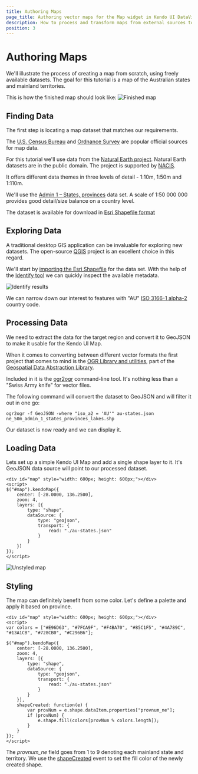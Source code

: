 ```yaml
---
title: Authoring Maps
page_title: Authoring vector maps for the Map widget in Kendo UI DataViz
description: How to process and transform maps from external sources to use with the Map widget.
position: 3
---
```


# Authoring Maps

We'll illustrate the process of creating a map from scratch, using freely available datasets.
The goal for this tutorial is a map of the Australian states and mainland territories.

This is how the finished map should look like:
![Finished map](/dataviz/map/images/map-au.png)

## Finding Data

The first step is locating a map dataset that matches our requirements.

The [U.S. Census Bureau](http://www.census.gov) and [Ordnance Survey](http://www.ordnancesurvey.co.uk/)
are popular official sources for map data.

For this tutorial we'll use data from the [Natural Earth project](http://www.naturalearthdata.com/).
Natural Earth datasets are in the public domain. The project is supported by [NACIS](http://nacis.org/).

It offers different data themes in three levels of detail - 1:10m, 1:50m and 1:110m.

We'll use the [Admin 1 – States, provinces](http://www.naturalearthdata.com/downloads/50m-cultural-vectors)
data set. A scale of 1:50 000 000 provides good detail/size balance on a country level.

The dataset is available for download in
[Esri Shapefile format](http://www.naturalearthdata.com/http//www.naturalearthdata.com/download/50m/cultural/ne_50m_admin_1_states_provinces_lakes.zip)

## Exploring Data

A traditional desktop GIS application can be invaluable for exploring new datasets.
The open-source [QGIS](http://www.qgis.org/en/site/) project is an excellent choice in this regard.

We'll start by [importing the Esri Shapefile](http://www.qgis.org/en/docs/user_manual/working_with_vector/supported_data.html#esri-shapefiles) for the data set.
With the help of the [Identify tool](http://www.qgis.org/en/docs/user_manual/introduction/general_tools.html#identify) we can quickly inspect the available metadata.

![Identify results](/dataviz/map/images/map-qgis-identify.png)

We can narrow down our interest to features with "AU" [ISO 3166-1 alpha-2](http://en.wikipedia.org/wiki/ISO_3166-1_alpha-2) country code.

## Processing Data

We need to extract the data for the target region and convert it to GeoJSON to make it usable for the Kendo UI Map.

When it comes to converting between different vector formats the first project that comes to mind is the
[OGR Library and utilities](http://www.gdal.org/ogr/index.html), part of the [Geospatial Data Abstraction Library](http://www.gdal.org/).

Included in it is the [ogr2ogr](http://www.gdal.org/ogr2ogr.html) command-line tool.
It's nothing less than a "Swiss Army knife" for vector files.

The following command will convert the dataset to GeoJSON and will filter it out in one go:

    ogr2ogr -f GeoJSON -where "iso_a2 = 'AU'" au-states.json ne_50m_admin_1_states_provinces_lakes.shp

Our dataset is now ready and we can display it.

## Loading Data

Lets set up a simple Kendo UI Map and add a single shape layer to it.
It's GeoJSON data source will point to our processed dataset.

    <div id="map" style="width: 600px; height: 600px;"></div>
    <script>
    $("#map").kendoMap({
        center: [-28.0000, 136.2500],
        zoom: 4,
        layers: [{
            type: "shape",
            dataSource: {
                type: "geojson",
                transport: {
                    read: "./au-states.json"
                }
            }
        }]
    });
    </script>

![Unstyled map](/dataviz/map/images/map-au-base.png)

## Styling

The map can definitely benefit from some color. Let's define a palette and apply it based on province.

    <div id="map" style="width: 600px; height: 600px;"></div>
    <script>
    var colors = ["#E96D63", "#7FCA9F", "#F4BA70", "#85C1F5", "#4A789C", "#13A1CB", "#728CB0", "#C296B6"];

    $("#map").kendoMap({
        center: [-28.0000, 136.2500],
        zoom: 4,
        layers: [{
            type: "shape",
            dataSource: {
                type: "geojson",
                transport: {
                    read: "./au-states.json"
                }
            }
        }],
        shapeCreated: function(e) {
            var provNum = e.shape.dataItem.properties["provnum_ne"];
            if (provNum) {
                e.shape.fill(colors[provNum % colors.length]);
            }
        }
    });
    </script>

The *provnum_ne* field goes from 1 to 9 denoting each mainland state and territory.
We use the [shapeCreated](/api/dataviz/map#events-shapeCreated) event to set the fill color of the newly created shape.

